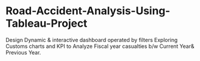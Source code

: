 # Road-Accident-Analysis-Using-Tableau-Project

Design Dynamic & interactive dashboard operated by filters Exploring Customs charts and KPI to Analyze Fiscal year casualties b/w Current Year& Previous Year.
